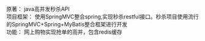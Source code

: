 原著：    java高并发秒杀API</br>
项目框架：    使用SpringMVC整合spring,实现秒杀restful接⼝。秒杀项目使用流行的SpringMVC+Spring+MyBatis整合框架进行开发</br>
功能：    网上购物实现抢单的高并，包含redis缓存</br>
    
